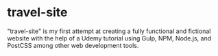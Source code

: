 # travel-site

"travel-site" is my first attempt at creating a fully functional and fictional website with
the help of a Udemy tutorial using Gulp, NPM, Node.js, and PostCSS among other web development
tools.
